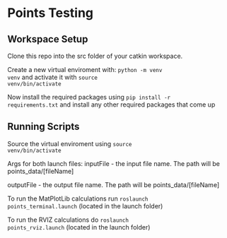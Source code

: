 # Points Testing

## Workspace Setup
<p>
  
Clone this repo into the src folder of your catkin workspace. 
  
Create a new virtual enviroment with: <code>python -m venv venv</code>
and activate it with <code>source venv/bin/activate</code>

Now install the required packages using <code>pip install -r requirements.txt</code> and install any other required packages that come up
  
</p>

## Running Scripts

</p>

Source the virtual enviroment using <code>source venv/bin/activate</code> 

Args for both launch files:
inputFile - the input file name. The path will be points_data/[fileName]

outputFile - the output file name. The path will be points_data/[fileName]
 
To run the MatPlotLib calculations run <code>roslaunch points_terminal.launch</code> (located in the launch folder)
 
To run the RVIZ calculations do <code>roslaunch points_rviz.launch</code> (located in the launch folder)

</p>

